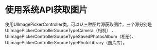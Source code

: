 # 使用系统API获取图片

使用UIImagePickerController类，可以从三种图片源获取图片，三个源分别是UIImagePickerControllerSourceTypeCamera（相机）
、UIImagePickerControllerSourceTypeSavedPhotosAlbum（相册）、UIImagePickerControllerSourceTypePhotoLibrary（图片库）。

